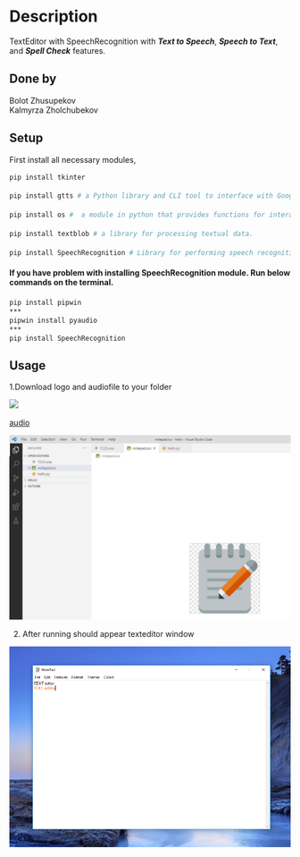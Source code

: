 # Description
TextEditor with SpeechRecognition with ***Text to Speech***, ***Speech to Text***, and ***Spell Check*** features.  

## Done by
Bolot Zhusupekov\
Kalmyrza Zholchubekov

## Setup
First install all necessary modules,
```python
pip install tkinter 

pip install gtts # a Python library and CLI tool to interface with Google Translate text-to-speech API.

pip install os #  a module in python that provides functions for interacting with the operating system.

pip install textblob # a library for processing textual data.

pip install SpeechRecognition # Library for performing speech recognition, online and offline.

```
#### If you have problem with installing SpeechRecognition module. Run below commands on the terminal. 

```
pip install pipwin
***
pipwin install pyaudio
***
pip install SpeechRecognition
```

## Usage

1.Download logo and audiofile to your folder

![](images/notepad.ico)

[audio](T22S.wav)

![](images/2020-12-16_19-28-52.png)

2. After running should appear texteditor window

![](images/2020-12-16_17-04-57.png)
